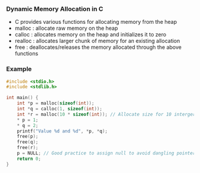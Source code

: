 ### Dynamic Memory Allocation in C

- C provides various functions for allocating memory from the heap
- malloc : allocate raw memory on the heap
- calloc : allocates memory on the heap and initializes it to zero
- realloc : allocates larger chunk of memory for an existing allocation
- free : deallocates/releases the memory allocated through the above functions

### Example

```c
#include <stdio.h>
#include <stdlib.h>

int main() {
    int *p = malloc(sizeof(int));
    int *q = calloc(1, sizeof(int));
    int *r = malloc(10 * sizeof(int)); // Allocate size for 10 intergers
    * p = 1;
    * q = 2;
    printf("Value %d and %d", *p, *q);
    free(p);
    free(q);
    free(r);
    p = NULL; // Good practice to assign null to avoid dangling pointer
    return 0;
}
```
